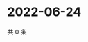# 2022-06-24

共 0 条

<!-- BEGIN WEIBO -->
<!-- 最后更新时间 Fri Jun 24 2022 18:18:36 GMT+0800 (China Standard Time) -->

<!-- END WEIBO -->
